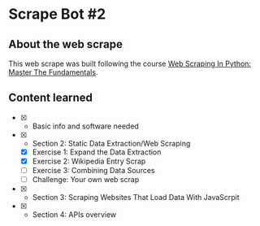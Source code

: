 # Scrape Bot #2

## About the web scrape

This web scrape was built following the course [Web Scraping In Python: Master The Fundamentals](https://www.udemy.com/course/introduction-to-data-exractionweb-scraping-in-python/). 

## Content learned

  - [X] - Basic info and software needed
  - [X] - Section 2: Static Data Extraction/Web Scraping
    - [X] Exercise 1: Expand the Data Extraction 
    - [X] Exercise 2: Wikipedia Entry Scrap
    - [ ] Exercise 3: Combining Data Sources
    - [ ] Challenge: Your own web scrap 
  - [X] - Section 3: Scraping Websites That Load Data With JavaScrpit
  - [X] - Section 4: APIs overview
